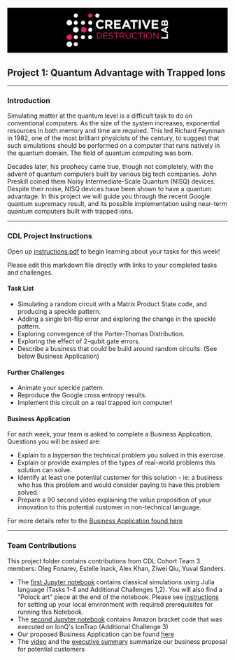 
![CDL 2020 Cohort Project](../figures/CDL_logo.jpg)


## Project 1: Quantum Advantage with Trapped Ions 

------

### Introduction

Simulating matter at the quantum level is a difficult task to do on conventional computers. As the size of the system increases, exponential resources in both memory and time are required. This led Richard Feynman in 1982, one of the most brilliant physicists of the century, to suggest that such simulations should be performed on a computer that runs natively in the quantum domain. The field of quantum computing was born.

Decades later, his prophecy came true, though not completely, with the advent of quantum computers built by various big tech companies. John Preskill coined them Noisy Intermediate-Scale Quantum (NISQ) devices. Despite their noise, NISQ devices have been shown to have a quantum advantage. In this project we will guide you through the recent Google quantum supremacy result, and its possible implementation using near-term quantum computers built with trapped ions.

------

### CDL Project Instructions

Open up [instructions.pdf](https://github.com/CDL-Quantum/CohortProject_2021/tree/main/Week1_Trapped_Ions/instructions.pdf) to begin learning about your tasks for this week!

Please edit this markdown file directly with links to your completed tasks and challenges.  

#### Task List
* Simulating a random circuit with a Matrix Product State code, and producing a speckle pattern.
* Adding a single bit-flip error and exploring the change in the speckle pattern.
* Exploring convergence of the Porter-Thomas Distribution.
* Exploring the effect of 2-qubit gate errors.
* Describe a business that could be build around random circuits.  (See below Business Application)

#### Further Challenges
* Animate your speckle pattern.
* Reproduce the Google cross entropy results.
* Implement this circuit on a real trapped ion computer!


#### Business Application
For each week, your team is asked to complete a Business Application. Questions you will be asked are:

* Explain to a layperson the technical problem you solved in this exercise.
* Explain or provide examples of the types of real-world problems this solution can solve.
* Identify at least one potential customer for this solution - ie: a business who has this problem and would consider paying to have this problem solved.
* Prepare a 90 second video explaining the value proposition of your innovation to this potential customer in non-technical language.

For more details refer to the [Business Application found here](./Business_Application.md)

------

### Team Contributions

This project  folder contains contributions from CDL Cohort Team 3 members: Oleg Fonarev, Estelle Inack, Alex Khan, Ziwei Qiu, Yuval Sanders. 

- The [first Jupyter notebook](run_random_circuit_ZQ.ipynb) contains classical simulations using Julia language (Tasks 1-4 and Additional Challenges 1,2). You will also find a "Polock art" piece at the end of the notebook.  Please see [instructions](setup.md) for setting up your local environment with required prerequisites for running this Notebook.
- The [second Jupyter notebook](run_random_circuit_braket_ionq_ak.ipynb) contains Amazon bracket code that was executed on IonQ's IonTrap (Additional Challenge 3)
- Our proposed Business Application can be found [here](Business_Application.pdf)
- The [video](Business_presentation_AK.mp4) and the [executive summary](Presentation.pdf) summarize our business proposal for potential customers

